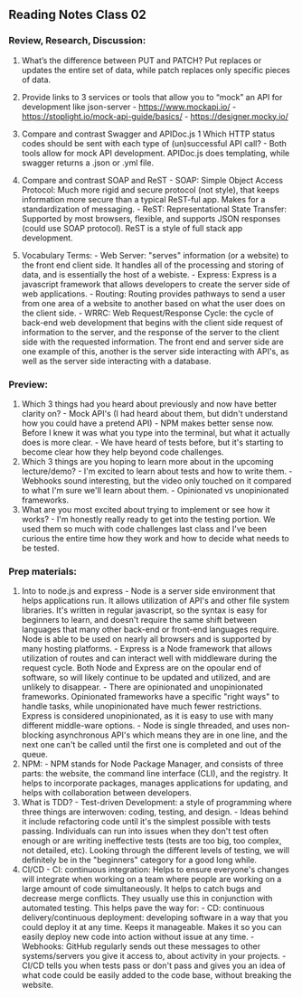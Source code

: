 ## Reading Notes Class 02

### Review, Research, Discussion:

  1. What’s the difference between PUT and PATCH? Put replaces or updates the entire set of data, while patch replaces only specific pieces of data.
  2. Provide links to 3 services or tools that allow you to “mock” an API for development like json-server
    - https://www.mockapi.io/
    - https://stoplight.io/mock-api-guide/basics/
    - https://designer.mocky.io/
    
  3. Compare and contrast Swagger and APIDoc.js 1 Which HTTP status codes should be sent with each type of (un)successful API call?
    - Both tools allow for mock API development. APIDoc.js does templating, while swagger returns a .json or .yml file.
  4. Compare and contrast SOAP and ReST
    - SOAP: Simple Object Access Protocol: Much more rigid and secure protocol (not style), that keeps information more secure than a typical ReST-ful app. Makes for a standardization of messaging.
    - ReST: Representational State Transfer: Supported by most browsers, flexible, and supports JSON responses (could use SOAP protocol). ReST is a style of full stack app development.
  
  5. Vocabulary Terms:
    - Web Server: "serves" information (or a website) to the front end client side. It handles all of the processing and storing of data, and is essentially the host of a webiste.
    - Express: Express is a javascript framework that allows developers to create the server side of web applications.
    - Routing: Routing provides pathways to send a user from one area of a website to another based on what the user does on the client side.
    - WRRC: Web Request/Response Cycle: the cycle of back-end web development that begins with the client side request of information to the server, and the response of the server to the client side with the requested information. The front end and server side are one example of this, another is the server side interacting with API's, as well as the server side interacting with a database. 
  
### Preview:

  1. Which 3 things had you heard about previously and now have better clarity on?
    - Mock API's (I had heard about them, but didn't understand how you could have a pretend API)
    - NPM makes better sense now. Before I knew it was what you type into the terminal, but what it actually does is more clear.
    - We have heard of tests before, but it's starting to become clear how they help beyond code challenges.
  2. Which 3 things are you hoping to learn more about in the upcoming lecture/demo?
    - I'm excited to learn about tests and how to write them.
    - Webhooks sound interesting, but the video only touched on it compared to what I'm sure we'll learn about them.
    - Opinionated vs unopinionated frameworks.
  3. What are you most excited about trying to implement or see how it works?
    - I'm honestly really ready to get into the testing portion. We used them so much with code challenges last class and I've been curious the entire time how they work and how to decide what needs to be tested.
  
### Prep materials:
  1. Into to node.js and express
    - Node is a server side environment that helps applications run. It allows utilization of API's and other file system libraries. It's written in regular javascript, so the syntax is easy for beginners to learn, and doesn't require the same shift between languages that many other back-end or front-end languages require. Node is able to be used on nearly all browsers and is supported by many hosting platforms.
    - Express is a Node framework that allows utilization of routes and can interact well with middleware during the request cycle. Both Node and Express are on the opoular end of software, so will likely continue to be updated and utilized, and are unlikely to disappear. 
    - There are opinionated and unopinionated frameworks. Opinionated frameworks have a specific "right ways" to handle tasks, while unopinionated have much fewer restrictions. Express is considered unopinionated, as it is easy to use with many different middle-ware options.
    - Node is single threaded, and uses non-blocking asynchronous API's which means they are in one line, and the next one can't be called until the first one is completed and out of the queue.
  2. NPM:
    - NPM stands for Node Package Manager, and consists of three parts: the website, the command line interface (CLI), and the registry. It helps to incorporate packages, manages applications for updating, and helps with collaboration between developers. 
  3. What is TDD?
    - Test-driven Development: a style of programming where three things are interwoven: coding, testing, and design. 
    - Ideas behind it include refactoring code until it's the simplest possible with tests passing. Individuals can run into issues when they don't test often enough or are writing ineffective tests (tests are too big, too complex, not detailed, etc). Looking through the different levels of testing, we will definitely be in the "beginners" category for a good long while.
  4. CI/CD
    - CI: continuous integration: Helps to ensure everyone's changes will integrate when working on a team where people are working on a large amount of code simultaneously. It helps to catch bugs and decrease merge conflicts. They usually use this in conjunction with automated testing. This helps pave the way for:
    - CD: continuous delivery/continuous deployment: developing software in a way that you could deploy it at any time. Keeps it manageable. Makes it so you can easily deploy new code into action without issue at any time. 
    - Webhooks: GitHub regularly sends out these messages to other systems/servers you give it access to, about activity in your projects.
    - CI/CD tells you when tests pass or don't pass and gives you an idea of what code could be easily added to the code base, without breaking the website.
  
  
  
  
